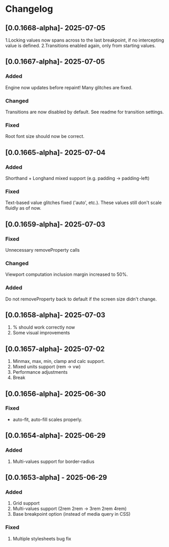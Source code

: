 # Changelog

## [0.0.1668-alpha]- 2025-07-05

1.Locking values now spans across to the last breakpoint, if no intercepting value is defined.
2.Transitions enabled again, only from starting values.

## [0.0.1667-alpha]- 2025-07-05

### Added

Engine now updates before repaint! Many glitches are fixed.

### Changed

Transitions are now disabled by default.
See readme for transition settings.

### Fixed

Root font size should now be correct.

## [0.0.1665-alpha]- 2025-07-04

### Added

Shorthand + Longhand mixed support (e.g. padding -> padding-left)

### Fixed

Text-based value glitches fixed ('auto', etc.). These values still don't scale fluidly as of now.

## [0.0.1659-alpha]- 2025-07-03

### Fixed

Unnecessary removeProperty calls

### Changed

Viewport computation inclusion margin increased to 50%.

### Added

Do not removeProperty back to default if the screen size didn't change.

## [0.0.1658-alpha]- 2025-07-03

1. % should work correctly now
2. Some visual improvements

## [0.0.1657-alpha]- 2025-07-02

1. Minmax, max, min, clamp and calc support.
2. Mixed units support (rem -> vw)
3. Performance adjustments
4. Break

## [0.0.1656-alpha]- 2025-06-30

### Fixed

- auto-fit, auto-fill scales properly.

## [0.0.1654-alpha]- 2025-06-29

### Added

1. Multi-values support for border-radius

## [0.0.1653-alpha] - 2025-06-29

### Added

1. Grid support
2. Multi-values support (2rem 2rem -> 3rem 2rem 4rem)
3. Base breakpoint option (instead of media query in CSS)

### Fixed

1. Multiple stylesheets bug fix
